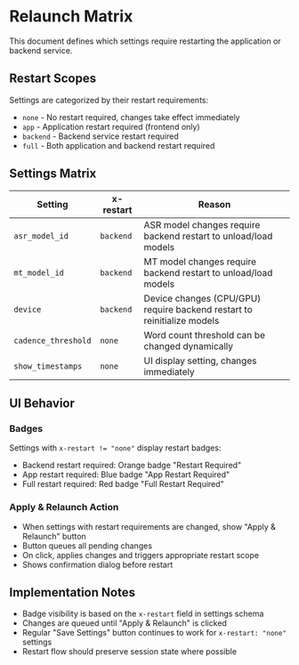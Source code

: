 # Relaunch Matrix

This document defines which settings require restarting the application or backend service.

## Restart Scopes

Settings are categorized by their restart requirements:

- `none` - No restart required, changes take effect immediately
- `app` - Application restart required (frontend only)
- `backend` - Backend service restart required
- `full` - Both application and backend restart required

## Settings Matrix

| Setting | x-restart | Reason |
|---------|-----------|--------|
| `asr_model_id` | `backend` | ASR model changes require backend restart to unload/load models |
| `mt_model_id` | `backend` | MT model changes require backend restart to unload/load models |
| `device` | `backend` | Device changes (CPU/GPU) require backend restart to reinitialize models |
| `cadence_threshold` | `none` | Word count threshold can be changed dynamically |
| `show_timestamps` | `none` | UI display setting, changes immediately |

## UI Behavior

### Badges
Settings with `x-restart != "none"` display restart badges:
- Backend restart required: Orange badge "Restart Required"
- App restart required: Blue badge "App Restart Required" 
- Full restart required: Red badge "Full Restart Required"

### Apply & Relaunch Action
- When settings with restart requirements are changed, show "Apply & Relaunch" button
- Button queues all pending changes
- On click, applies changes and triggers appropriate restart scope
- Shows confirmation dialog before restart

## Implementation Notes

- Badge visibility is based on the `x-restart` field in settings schema
- Changes are queued until "Apply & Relaunch" is clicked
- Regular "Save Settings" button continues to work for `x-restart: "none"` settings
- Restart flow should preserve session state where possible